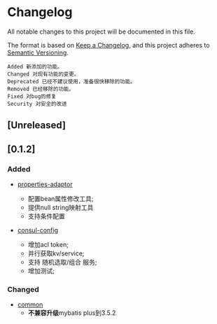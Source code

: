 # Changelog

All notable changes to this project will be documented in this file.

The format is based on [Keep a Changelog](https://keepachangelog.com/en/1.0.0/), and this project adheres
to [Semantic Versioning](https://semver.org/spec/v2.0.0.html).

```text
Added 新添加的功能。
Changed 对现有功能的变更。
Deprecated 已经不建议使用，准备很快移除的功能。
Removed 已经移除的功能。
Fixed 对bug的修复
Security 对安全的改进
```

## [Unreleased]

## [0.1.2]

### Added

- [properties-adaptor](xboot-configuration-properties-adaptor)
    - 配置bean属性修改工具;
    - 提供null string映射工具
    - 支持条件配置

- [consul-config](xboot-consul-config-util)
    - 增加acl token;
    - 并行获取kv/service;
    - 支持 随机选取/组合 服务;
    - 增加测试;

### Changed

- [common](xboot-spring-common)
    - **不兼容升级**mybatis plus到3.5.2
